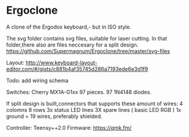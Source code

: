 # Ergoclone
A clone of the Ergodox keyboard,- but in ISO style.

The svg folder contains svg files, suitable for laser cutting. In that folder,there also are files neccesary for a split design.
https://github.com/Supermagnum/Ergoclone/tree/master/svg-files

Layout:
http://www.keyboard-layout-editor.com/#/gists/c881b4af35745d286a7193ede6e3d1f9

Todo:
add wiring schema

Switches: Cherry MX1A-G1xx 97 pieces.
97 1N4148 diodes.

If split design is built,connectors that supports these amount of wires:
4 colomns 8 rows
3x status LED lines
3X spare lines ( basic LED RGB )
1x ground
= 19 wires, preferably shielded.

Controller:
Teensy++2.0
Firmware:
https://qmk.fm/
